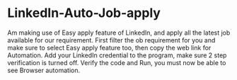 # LinkedIn-Auto-Job-apply
Am making use of Easy apply feature of LinkedIn, and apply all the latest job available for our requirement.
First filter the ob requirement for you and make sure to select Easy apply feature too, then copy the web link for Automation.
Add your LinkedIn credential to the program, make sure 2 step verification is turned off.
Verify the code and Run, you must now be able to see Browser automation.
